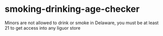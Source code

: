 # smoking-drinking-age-checker
Minors are not allowed to drink or smoke in Delaware, you must be at least 21 to get access into any liguor store 
